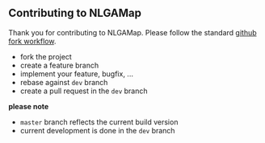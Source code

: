 ## Contributing to NLGAMap
Thank you for contributing to NLGAMap. Please follow the standard [github fork workflow](https://guides.github.com/activities/forking/).

- fork the project
- create a feature branch
- implement your feature, bugfix, ...
- rebase against `dev` branch
- create a pull request in the `dev` branch

**please note**
- `master` branch reflects the current build version
- current development is done in the `dev` branch